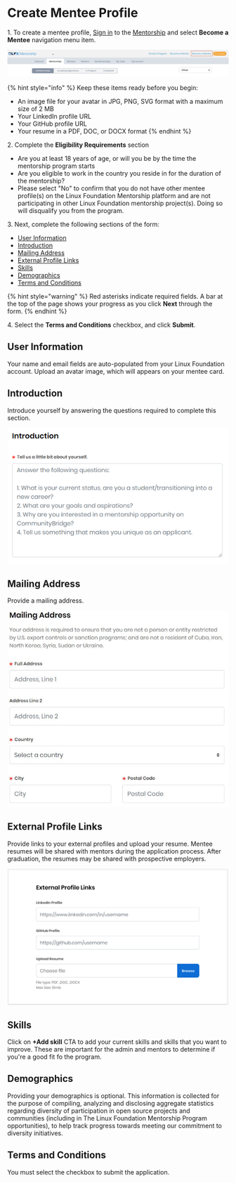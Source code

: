 # Create Mentee Profile

1\. To create a mentee profile, [Sign in](../../sso/sign-in/) to the [Mentorship](https://mentorship.lfx.linuxfoundation.org) and select **Become a Mentee** navigation menu item.

![](<../../.gitbook/assets/Become a Mentee (1).png>)

{% hint style="info" %}
Keep these items ready before you begin:

* An image file for your avatar in JPG, PNG, SVG format with a maximum size of 2 MB
* Your LinkedIn profile URL
* Your GitHub profile URL
* Your resume in a PDF, DOC, or DOCX format
{% endhint %}

2\. Complete the **Eligibility Requirements** section

* Are you at least 18 years of age, or will you be by the time the mentorship program starts
* Are you eligible to work in the country you reside in for the duration of the mentorship?
* Please select "No" to confirm that you do not have other mentee profile(s) on the Linux Foundation Mentorship platform and are not participating in other Linux Foundation mentorship project(s). Doing so will disqualify you from the program.

3\. Next, complete the following sections of the form:

* [User Information](create-a-mentee-profile.md#CreateaMenteeProfile-MenteeProfile)
* [Introduction](create-a-mentee-profile.md#CreateaMenteeProfile-Introduction)
* [Mailing Address](create-a-mentee-profile.md#CreateaMenteeProfile-MailingAddress)
* [External Profile Links](create-a-mentee-profile.md#CreateaMenteeProfile-ExternalProfileLinks)
* [Skills](create-a-mentee-profile.md#CreateaMenteeProfile-Skills)
* [Demographics](create-a-mentee-profile.md#CreateaMenteeProfile-Demographics)
* [Terms and Conditions](create-a-mentee-profile.md#CreateaMenteeProfile-TermsandConditions)

{% hint style="warning" %}
Red asterisks indicate required fields. A bar at the top of the page shows your progress as you click **Next** through the form.
{% endhint %}

4\. Select the **Terms and Conditions** checkbox, and click **Submit**.

## User Information <a href="#createamenteeprofile-menteeprofile" id="createamenteeprofile-menteeprofile"></a>

Your name and email fields are auto-populated from your Linux Foundation account. Upload an avatar image, which will appears on your mentee card.

## Introduction <a href="#createamenteeprofile-introduction" id="createamenteeprofile-introduction"></a>

Introduce yourself by answering the questions required to complete this section.

![Introduction](<../../.gitbook/assets/mentee introduction.png>)

## Mailing Address <a href="#createamenteeprofile-mailingaddress" id="createamenteeprofile-mailingaddress"></a>

Provide a mailing address.

![Mentee Mailing Address](../../.gitbook/assets/7418798.jpg)

## External Profile Links <a href="#createamenteeprofile-externalprofilelinks" id="createamenteeprofile-externalprofilelinks"></a>

Provide links to your external profiles and upload your resume. Mentee resumes will be shared with mentors during the application process. After graduation, the resumes may be shared with prospective employers.

![External Profile Links](../../.gitbook/assets/7418797.png)

## Skills <a href="#createamenteeprofile-skills" id="createamenteeprofile-skills"></a>

Click on **+Add skill** CTA to add your current skills and skills that you want to improve. These are important for the admin and mentors to determine if you're a good fit fo the program.

## Demographics <a href="#createamenteeprofile-demographics" id="createamenteeprofile-demographics"></a>

Providing your demographics is optional. This information is collected for the purpose of compiling, analyzing and disclosing aggregate statistics regarding diversity of participation in open source projects and communities (including in The Linux Foundation Mentorship Program opportunities), to help track progress towards meeting our commitment to diversity initiatives.

## Terms and Conditions <a href="#createamenteeprofile-termsandconditions" id="createamenteeprofile-termsandconditions"></a>

You must select the checkbox to submit the application.
